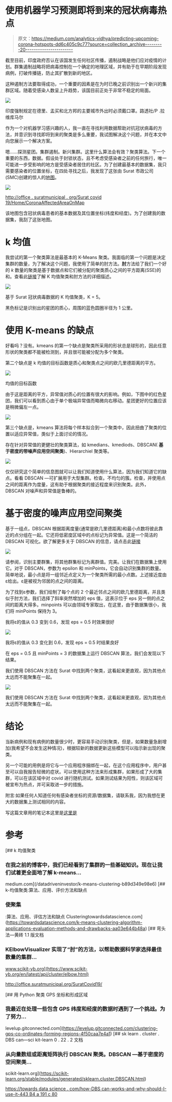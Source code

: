 # 使用机器学习预测即将到来的冠状病毒热点

> 原文：<https://medium.com/analytics-vidhya/predicting-upcoming-corona-hotspots-dd6c405c9c77?source=collection_archive---------20----------------------->

截至目前，印度政府否认在该国发生任何社区传播，遏制战略是他们应对疫情的计划。群集遏制战略将把病毒控制在一个确定的地理区域，并有助于在早期阶段发现病例，打破传播链，防止其扩散到新的地区。

这种遏制方法要取得成功，一个重要的因素是在为时已晚之前识别出一个新兴的集群区域。随着受感染人数呈上升趋势，该国目前正处于非常不稳定的局面。

![](img/b97e2a0d5f0eec6119103476a7fad777.png)

印度强制规定在德里、孟买和北方邦的主要城市外出时必须戴口罩。路透社/P .拉维库马尔

作为一个对机器学习感兴趣的人，我一直在寻找利用数据帮助对抗冠状病毒的方法，并意识到寻找即将到来的聚类是多么重要，我试图解决这个问题，并在本文中向您展示一个解决方案。

嗯……探测星团。集群遏制。新兴集群。这里什么算法会有效？聚类算法。下一个重要的东西，数据。假设处于封锁状态，且不考虑受感染者之前的任何旅行，唯一可能进一步受影响的地方是受感染者居住的社区。为了创建最基本的数据集，我只需要感染者的位置坐标，在四处寻找之后，我发现了这张由 Surat 市政公司(SMC)创建的惊人的[地图](http://office.suratmunicipal.org/SuratCOVID19/Home/CoronaAffectedAreaOnMap)。

![](img/c93dae5a8248e2c039c0fb50f6993bdb.png)

[http://office . suratmunicipal . org/Surat covid 19/Home/CoronaAffectedAreaOnMap](http://office.suratmunicipal.org/SuratCOVID19/Home/CoronaAffectedAreaOnMap)

该地图包含冠状病毒患者的基本数据及其位置坐标(纬度和经度)。为了创建我的数据集，我刮了这张地图。

# k 均值

我尝试的第一个聚类算法是最基本的 K-Means 聚类。我面临的第一个问题是决定集群的数量，为了解决这个问题，我使用了简单的肘方法。**肘**方法给了我们一个好的 *k* 数量的聚类是基于数据点和它们被分配的聚类质心之间的平方距离(SSE)的和。查看此[链接](https://towardsdatascience.com/k-means-clustering-algorithm-applications-evaluation-methods-and-drawbacks-aa03e644b48a)了解 K 均值聚类和肘方法的详细描述。

![](img/9e64673aa9f624cc91eeae109513ff45.png)

基于 Surat 冠状病毒数据的 K 均值聚类，K = 5。

黑色标记是识别出的星团的质心，周围的蓝色圆圈半径为 1 公里。

# 使用 K-means 的缺点

好看吗？没有。kmeans 的第一个缺点是聚类所采用的形状总是球形的，因此任意形状的聚类都不能被检测到，并且很可能被分配为多个聚类。

第二个缺点是 k 均值的目标函数是质心和聚类点之间的欧几里德距离的平方。

![](img/89b2865a438f6f3467d135eee3978192.png)

均值的目标函数

由于这是距离的平方，异常值对质心的位置有很大的影响。例如，下图中的红色星团，我们可以看到质心由于单个极端异常值而略微向右移动。星团更好的位置应该是稍微偏左一点。

![](img/cae207897d52c736511e27bdd0536bd5.png)

第三个缺点是，kmeans 算法将每个样本拟合到一个聚类中，因此扭曲了聚类的位置以适应异常值，类似于上面讨论的情况。

存在针对异常值的更健壮的聚类算法，如 kmedians、kmediods、DBSCAN( **基于密度的带噪声应用空间聚类**)、Hierarchiel 聚类等。

![](img/e3f759124bd7197fcab4f3d70f066663.png)

仅仅研究这个简单的信息图就可以让我们知道使用什么算法，因为我们知道它的缺点。看看 DBSCAN —可扩展用于大型集群。检查。不均匀的簇。检查，并使用点之间的距离作为度量，这有助于根据聚类的接近程度来识别聚类。此外，DBSCAN 对噪声和异常值是鲁棒的。

# 基于密度的噪声应用空间聚类

基于一组点，DBSCAN 根据距离度量(通常是欧几里德距离)和最小点数将彼此靠近的点分组在一起。它还将低密度区域中的点标记为异常值。这是一个简洁的 DBSCAN 可视化。欲了解更多关于 DBSCAN 的信息，请点击此[链接](https://www.geeksforgeeks.org/dbscan-clustering-in-ml-density-based-clustering/)

![](img/118e1bbd6b8771aa17f43cd98a96289d.png)

请参阅，识别主要群集，将其他群集标记为离群值。完美。让我们在数据集上使用它。对于 DBSCAN，参数为 epsilon 和 minPoints，它会自动识别集群的数量。简单地说，最小点是将一组邻近点定义为一个聚类所需的最小点数。上述接近度由ε给出。ε是被视为邻居的点之间的距离。

为了找到ε参数，我们绘制了每个点的 2 个最近邻点之间的欧几里德距离，并且类似于肘方法，我们选择了斜率突然增加的 eps 值，这表示位于 eps 另一侧的点之间的距离大得多。minpoints 可以由领域专家取出，在这里，由于数据集很小，我们将 minPoints 保持为 3。

我将ε的值从 0.3 变到 0.6，发现 eps = 0.5 时效果很好

![](img/556c0c9beae764979a208ec1a8c391d1.png)

我将ε的值从 0.3 变化到 0.6，发现 eps = 0.5 时结果良好

在 eps = 0.5 且 minPoints = 3 的数据集上运行 DBSCAN 算法，我们会发现以下结果。

我们使用 DBSCAN 方法在 Surat 中找到两个聚类，这看起来更直观，因为其他点太远而不能聚集在一起。

![](img/42d6039dc1b10529e95cce6b064ad7d2.png)

我们使用 DBSCAN 方法在 Surat 中找到两个聚类，这看起来更直观，因为其他点太远而不能聚集在一起。

# 结论

当新病例和现有病例的数量很少时，更容易手动识别聚类，但是，如果数量急剧增加(我希望不会发生这种情况)，根据较新的数据更新这些模型可以指示新出现的聚类。

另一个可能的用例是将它与一个应用程序捆绑在一起，在这个应用程序中，用户甚至可以自我报告轻微的症状。可以使用这种方法来形成集群，如果形成了大的集群，可以在该区域中对 covid 进行随机测试。如果测试结果为阳性，则该区域可被宣布为热点，并可采取进一步的措施。

附言:如果任何人知道任何有感染者坐标的资源/数据集，请联系我，因为我想在更大的数据集上测试相同的内容。

写这篇文章用的笔记本这里是[这里是](https://colab.research.google.com/drive/1LjBfRgZEs2aZl5PrSd40_pWhANgHrDWj)

# 参考

[](/datadriveninvestor/k-means-clustering-b89d349e98e6) [## k 均值聚类

### 在我之前的博客中，我们已经看到了集群的一些基础知识。现在让我们试着更全面地了解 k-means…

medium.com](/datadriveninvestor/k-means-clustering-b89d349e98e6) [](https://towardsdatascience.com/k-means-clustering-algorithm-applications-evaluation-methods-and-drawbacks-aa03e644b48a) [## k-均值聚类:算法、应用、评价方法和缺点

### 使聚集

:算法、应用、评估方法和缺点 Clusteringtowardsdatascience.com](https://towardsdatascience.com/k-means-clustering-algorithm-applications-evaluation-methods-and-drawbacks-aa03e644b48a)  [## 弯头法—黄砖 1.1 版文档

### KElbowVisualizer 实现了“肘”的方法，以帮助数据科学家选择最佳数量的集群…

www.scikit-yb.org](https://www.scikit-yb.org/en/latest/api/cluster/elbow.html) 

http://office.suratmunicipal.org/SuratCovid19/

[](https://levelup.gitconnected.com/clustering-gps-co-ordinates-forming-regions-4f50caa7e4a1) [## 用 Python 聚类 GPS 坐标和形成区域

### 我最近在处理一些包含 GPS 纬度和经度的数据时遇到了一个挑战。为了努力…

levelup.gitconnected.com](https://levelup.gitconnected.com/clustering-gps-co-ordinates-forming-regions-4f50caa7e4a1) [](https://scikit-learn.org/stable/modules/generated/sklearn.cluster.DBSCAN.html) [## sk learn . cluster . DBS can—sci kit-learn 0 . 22 . 2 文档

### 从向量数组或距离矩阵执行 DBSCAN 聚类。DBSCAN —基于密度的空间聚类…

scikit-learn.org](https://scikit-learn.org/stable/modules/generated/sklearn.cluster.DBSCAN.html) 

[https://towards data science . com/how-DBS can-works-and-why-should-I-use-it-443 B4 a 191 c 80](https://towardsdatascience.com/how-dbscan-works-and-why-should-i-use-it-443b4a191c80)